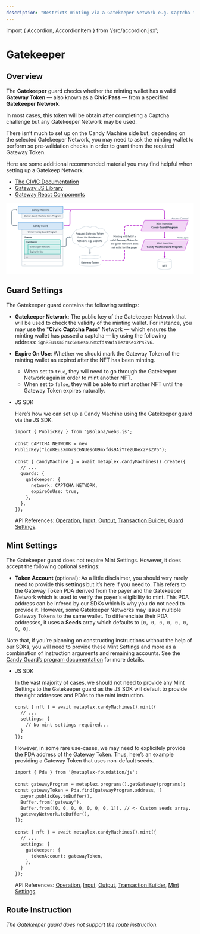 ```yaml
---
description: "Restricts minting via a Gatekeeper Network e.g. Captcha integration."
---
```


import { Accordion, AccordionItem } from '/src/accordion.jsx';

# Gatekeeper

## Overview

The **Gatekeeper** guard checks whether the minting wallet has a valid **Gateway Token** — also known as a **Civic Pass** — from a specified **Gatekeeper Network**.

In most cases, this token will be obtain after completing a Captcha challenge but any Gatekeeper Network may be used.

There isn’t much to set up on the Candy Machine side but, depending on the selected Gatekeeper Network, you may need to ask the minting wallet to perform so pre-validation checks in order to grant them the required Gateway Token.

Here are some additional recommended material you may find helpful when setting up a Gatekeep Network.

- [The CIVIC Documentation](https://docs.civic.com/civic-pass/overview)
- [Gateway JS Library](https://www.npmjs.com/package/@identity.com/solana-gateway-ts)
- [Gateway React Components](https://www.npmjs.com/package/@civic/solana-gateway-react)

![CandyMachinesV3-GuardsGatekeeper.png](/assets/candy-machine-v3/CandyMachinesV3-GuardsGatekeeper.png#radius)

## Guard Settings

The Gatekeeper guard contains the following settings:

- **Gatekeeper Network**: The public key of the Gatekeeper Network that will be used to check the validity of the minting wallet. For instance, you may use the "**Civic Captcha Pass**" Network — which ensures the minting wallet has passed a captcha — by using the following address: `ignREusXmGrscGNUesoU9mxfds9AiYTezUKex2PsZV6`.
- **Expire On Use**: Whether we should mark the Gateway Token of the minting wallet as expired after the NFT has been minting.
    - When set to `true`, they will need to go through the Gatekeeper Network again in order to mint another NFT.
    - When set to `false`, they will be able to mint another NFT until the Gateway Token expires naturally.

- JS SDK
    
    Here’s how we can set up a Candy Machine using the Gatekeeper guard via the JS SDK.
    
    ```tsx
    import { PublicKey } from '@solana/web3.js';
    
    const CAPTCHA_NETWORK = new PublicKey("ignREusXmGrscGNUesoU9mxfds9AiYTezUKex2PsZV6");
    
    const { candyMachine } = await metaplex.candyMachines().create({
      // ...
      guards: {
        gatekeeper: {
          network: CAPTCHA_NETWORK,
          expireOnUse: true,
        },
      },
    });
    ```
    
    API References: [Operation](https://metaplex-foundation.github.io/js/classes/js.CandyMachineClient.html#create), [Input](https://metaplex-foundation.github.io/js/types/js.CreateCandyMachineInput.html), [Output](https://metaplex-foundation.github.io/js/types/js.CreateCandyMachineOutput.html), [Transaction Builder](https://metaplex-foundation.github.io/js/classes/js.CandyMachineBuildersClient.html#create), [Guard Settings](https://metaplex-foundation.github.io/js/types/js.GatekeeperGuardSettings.html).
    

## Mint Settings

The Gatekeeper guard does not require Mint Settings. However, it does accept the following optional settings:

- **Token Account** (optional): As a little disclaimer, you should very rarely need to provide this settings but it’s here if you need to. This refers to the Gateway Token PDA derived from the payer and the Gatekeeper Network which is used to verify the payer's eligibility to mint. This PDA address can be infered by our SDKs which is why you do not need to provide it. However, some Gatekeeper Networks may issue multiple Gateway Tokens to the same wallet. To differenciate their PDA addresses, it uses a **Seeds** array which defaults to `[0, 0, 0, 0, 0, 0, 0, 0]`.

Note that, if you’re planning on constructing instructions without the help of our SDKs, you will need to provide these Mint Settings and more as a combination of instruction arguments and remaining accounts. See the [Candy Guard’s program documentation](https://github.com/metaplex-foundation/mpl-candy-guard#gatekeeper) for more details.

- JS SDK
    
    In the vast majority of cases, we should not need to provide any Mint Settings to the Gatekeeper guard as the JS SDK will default to provide the right addresses and PDAs to the mint instruction.
    
    ```tsx
    const { nft } = await metaplex.candyMachines().mint({
      // ...
      settings: {
        // No mint settings required...
      }
    });
    ```
    
    However, in some rare use-cases, we may need to explicitely provide the PDA address of the Gateway Token. Thus, here’s an example providing a Gateway Token that uses non-default seeds.
    
    ```tsx
    import { Pda } from '@metaplex-foundation/js';
    
    const gatewayProgram = metaplex.programs().getGateway(programs);
    const gatewayToken = Pda.find(gatewayProgram.address, [
      payer.publicKey.toBuffer(),
      Buffer.from('gateway'),
      Buffer.from([0, 0, 0, 0, 0, 0, 0, 1]), // <- Custom seeds array.
      gatewayNetwork.toBuffer(),
    ]);
    
    const { nft } = await metaplex.candyMachines().mint({
      // ...
      settings: {
        gatekeeper: {
          tokenAccount: gatewayToken,
        },
      }
    });
    ```
    
    API References: [Operation](https://metaplex-foundation.github.io/js/classes/js.CandyMachineClient.html#mint), [Input](https://metaplex-foundation.github.io/js/types/js.MintFromCandyMachineInput.html), [Output](https://metaplex-foundation.github.io/js/types/js.MintFromCandyMachineOutput.html), [Transaction Builder](https://metaplex-foundation.github.io/js/classes/js.CandyMachineBuildersClient.html#mint), [Mint Settings](https://metaplex-foundation.github.io/js/types/js.GatekeeperGuardMintSettings.html).
    

## Route Instruction

*The Gatekeeper guard does not support the route instruction.*
